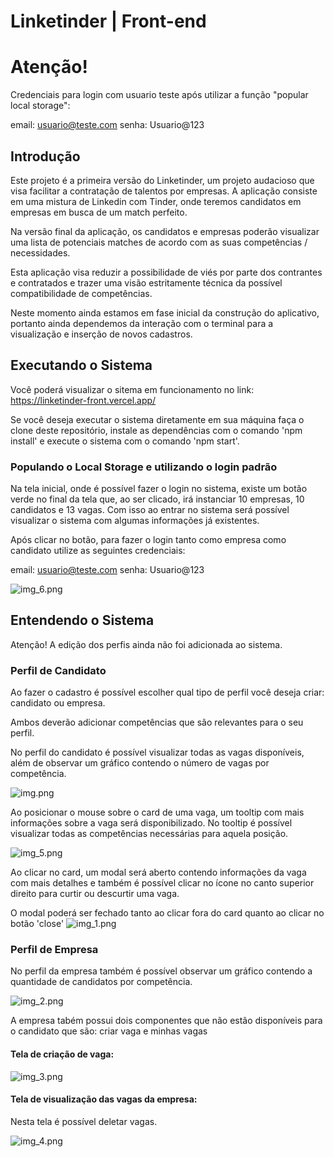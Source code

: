 # Linketinder | Front-end

# Atenção!

Credenciais para login com usuario teste após utilizar a função "popular local storage":

email: usuario@teste.com
senha: Usuario@123

## Introdução
Este projeto é a primeira versão do Linketinder, um projeto audacioso que visa facilitar a contratação de talentos por empresas. A aplicação consiste em uma mistura de Linkedin com Tinder, onde teremos candidatos em empresas em busca de um match perfeito.

Na versão final da aplicação, os candidatos e empresas poderão visualizar uma lista de potenciais matches de acordo com as suas competências / necessidades.

Esta aplicação visa reduzir a possibilidade de viés por parte dos contrantes e contratados e trazer uma visão estritamente técnica da possível compatibilidade de competências.

Neste momento ainda estamos em fase inicial da construção do aplicativo, portanto ainda dependemos da interação com o terminal para a visualização e inserção de novos cadastros.

## Executando o Sistema

Você poderá visualizar o sitema em funcionamento no link: https://linketinder-front.vercel.app/

Se você deseja executar o sistema diretamente em sua máquina faça o clone deste repositório, instale as dependências com o comando 'npm install' e execute o sistema com o comando 'npm start'.

### Populando o Local Storage e utilizando o login padrão

Na tela inicial, onde é possível fazer o login no sistema, existe um botão verde no final da tela que, ao ser clicado, irá instanciar 10 empresas, 10 candidatos e 13 vagas.
Com isso ao entrar no sistema será possível visualizar o sistema com algumas informações já existentes.

Após clicar no botão, para fazer o login tanto como empresa como candidato utilize as seguintes credenciais:

email: usuario@teste.com
senha: Usuario@123

![img_6.png](img_6.png)
    

## Entendendo o Sistema

Atenção! A edição dos perfis ainda não foi adicionada ao sistema.

### Perfil de Candidato

Ao fazer o cadastro é possível escolher qual tipo de perfil você deseja criar: candidato ou empresa.

Ambos deverão adicionar competências que são relevantes para o seu perfil.

No perfil do candidato é possível visualizar todas as vagas disponíveis, além de observar um gráfico contendo o número de vagas por competência.

![img.png](img.png)

Ao posicionar o mouse sobre o card de uma vaga, um tooltip com mais informações sobre a vaga será disponibilizado. No tooltip é possível visualizar todas as competências necessárias para aquela posição.

![img_5.png](img_5.png)

Ao clicar no card, um modal será aberto contendo informações da vaga com mais detalhes e também é possível clicar no ícone no canto superior direito para curtir ou descurtir uma vaga.

O modal poderá ser fechado tanto ao clicar fora do card quanto ao clicar no botão 'close'
![img_1.png](img_1.png)

### Perfil de Empresa

No perfil da empresa também é possível observar um gráfico contendo a quantidade de candidatos por competência.

![img_2.png](img_2.png)

A empresa tabém possui dois componentes que não estão disponíveis para o candidato que são: criar vaga e minhas vagas

#### Tela de criação de vaga:

![img_3.png](img_3.png)

#### Tela de visualização das vagas da empresa:

Nesta tela é possível deletar vagas.

![img_4.png](img_4.png)